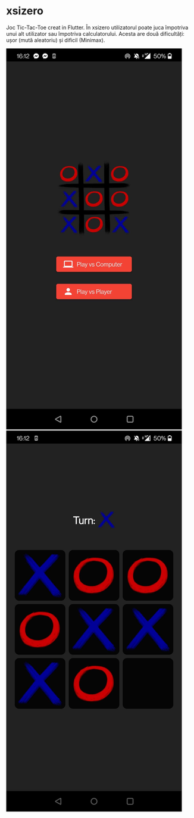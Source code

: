 # xsizero

Joc Tic-Tac-Toe creat in Flutter. În xsizero utilizatorul poate juca împotriva unui alt utilizator sau împotriva calculatorului. Acesta are două dificultăți: ușor (mută aleatoriu) și dificil (Minimax).

![alt text](https://github.com/MEinfo724/xsizero/blob/main/gitpoze/gittic2.jpg)
![alt text](https://github.com/MEinfo724/xsizero/blob/main/gitpoze/gittic1.jpg)

